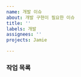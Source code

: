 ```yaml
---
name: 개발 이슈
about: 개발 구현이 필요한 이슈
title: ''
labels: 개발
assignees: ''
projects: Jamie

---
```


### 작업 목록